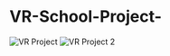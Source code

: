 # VR-School-Project-
![VR Project](https://github.com/GamedevBranislav/VR-School-Project-/assets/61313508/c3005b88-6f4b-443a-91c3-ca3bc2bcf537)
![VR Project 2](https://github.com/GamedevBranislav/VR-School-Project-/assets/61313508/155c2b39-fc70-4718-b3a9-baf2eb5fd03d)

